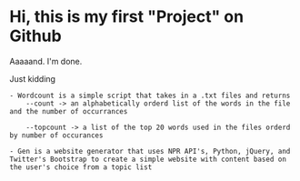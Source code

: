 # Hi, this is my first "Project" on Github

Aaaaand. I'm done. 

Just kidding 


	- Wordcount is a simple script that takes in a .txt files and returns
		--count -> an alphabetically orderd list of the words in the file and the number of occurrances

		--topcount -> a list of the top 20 words used in the files orderd by number of occurances

	- Gen is a website generator that uses NPR API's, Python, jQuery, and Twitter's Bootstrap to create a simple website with content based on the user's choice from a topic list
